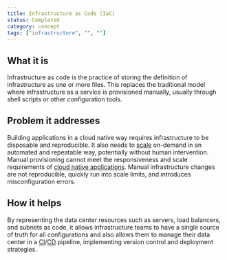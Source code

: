 ```yaml
---
title: Infrastructure as Code (IaC)
status: Completed
category: concept
tags: ["infrastructure", "", ""]
---
```


## What it is

Infrastructure as code is the practice of storing the definition of infrastructure as one or more files. 
This replaces the traditional model where infrastructure as a service is provisioned manually, 
usually through shell scripts or other configuration tools.

## Problem it addresses

Building applications in a cloud native way requires infrastructure to be disposable and reproducible. 
It also needs to [scale](/scalability/) on-demand in an automated and repeatable way, potentially without human intervention. 
Manual provisioning cannot meet the responsiveness and scale requirements of [cloud native applications](/cloud-native-apps/). 
Manual infrastructure changes are not reproducible, quickly run into scale limits, and introduces misconfiguration errors.

## How it helps

By representing the data center resources such as servers, load balancers, and subnets as code, 
it allows infrastructure teams to have a single source of truth for all configurations and 
also allows them to manage their data center in a [CI](/continuous-integration/)/[CD](/continuous-delivery/) pipeline, 
implementing version control and deployment strategies.
